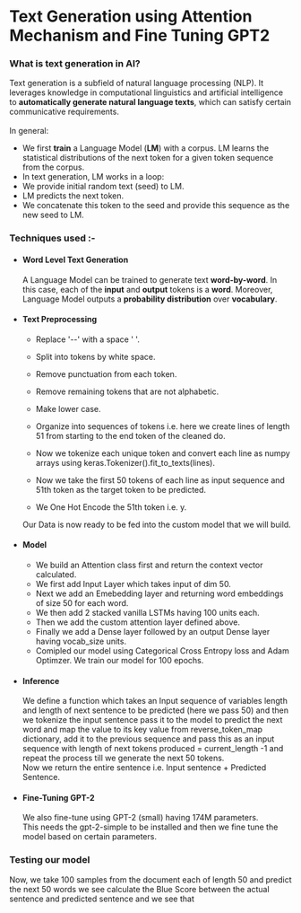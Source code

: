 
# Text Generation using Attention Mechanism and Fine Tuning GPT2

### What is text generation in AI? 
Text generation is a subfield of natural language processing (NLP). It leverages knowledge in computational linguistics and artificial intelligence to **automatically generate natural language texts**, which can satisfy certain communicative requirements.\
\
In general:

* We first **train** a Language Model (**LM**) with a corpus. LM learns the statistical distributions of the next token for a given token sequence from the corpus.
[](Images/1_nvdbsbx5kENbiBXY19VByw.png)
* In text generation, LM works in a loop:
* We provide initial random text (seed) to LM.
* LM predicts the next token.
* We concatenate this token to the seed and provide this sequence as the new seed to LM.
 
 ### Techniques used :-
* #### Word Level Text Generation
     A Language Model can be trained to generate text **word-by-word**. In this case, each of the **input** and **output** tokens is a **word**. Moreover, Language Model outputs a **probability distribution** over **vocabulary**.
* #### Text Preprocessing
  - Replace '--' with a space ' '.
  - Split into tokens by white space.
  - Remove punctuation from each token.
  - Remove remaining tokens that are not alphabetic.
  - Make lower case.
  - Organize into sequences of tokens i.e. here we create lines of
        length 51 from starting to the end token of the cleaned do.
  
  - Now we tokenize each unique token and convert each line as numpy arrays using keras.Tokenizer().fit_to_texts(lines).
  - Now we take the first 50 tokens of each line as input sequence and 51th token as the target token to be predicted.
  - We One Hot Encode the 51th token i.e. y.

  Our Data is now ready to be fed into the custom model that we will build.

* #### Model 
  - We build an Attention class first and return the context vector calculated.
  - We first add Input Layer which takes input of dim 50.
  - Next we add an Emebedding layer and returning word embeddings of size 50 for each word.
  - We then add 2 stacked vanilla LSTMs having 100 units each.
  - Then we add the custom attention layer defined above.
  - Finally we add a Dense layer followed by an output Dense layer having vocab_size units.
  - Comipled our model using Categorical Cross Entropy loss and Adam Optimzer.
  We train our model for 100 epochs.

* #### Inference

  We define a function which takes an Input sequence of variables length and length of next sentence to be predicted (here we pass 50) and then we tokenize the 
  input sentence pass it to the model to predict the next word and map the value to its
  key value from reverse_token_map dictionary, add it to the previous sequence and pass this as an input sequence with length of next tokens produced  = current_length -1 and repeat the process
  till we generate the next 50 tokens.\
  Now we return the entire sentence i.e. Input sentence + Predicted Sentence.

* #### Fine-Tuning GPT-2
  We also fine-tune using GPT-2 (small) having 174M parameters.\
  This needs the gpt-2-simple to be installed and then we fine tune the model based on certain parameters.

### Testing our model
Now, we take 100 samples from the document each of length 50 and predict
the next 50 words we see calculate the Blue Score between the actual sentence
and predicted sentence and we see that 








